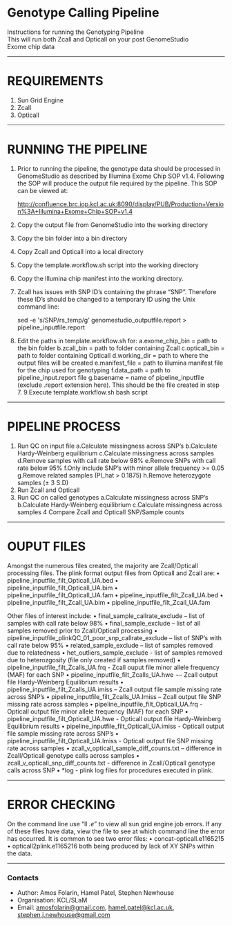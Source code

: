 Genotype Calling Pipeline
==============================================================================

Instructions for running the Genotyping Pipeline  
This will run both Zcall and Opticall on your post GenomeStudio  
Exome chip data  

**********************


REQUIREMENTS
=============================================================================

1) Sun Grid Engine  
2) Zcall  
3) Opticall  

**********************

RUNNING THE PIPELINE
=============================================================================

1.	Prior to running the pipeline, the genotype data should be processed in GenomeStudio as described by Illumina 			Exome Chip SOP v1.4. Following the SOP will produce the output file required by the pipeline. This SOP can 	be viewed at:

	http://confluence.brc.iop.kcl.ac.uk:8090/display/PUB/Production+Version%3A+Illumina+Exome+Chip+SOP+v1.4

2.	Copy the output file from GenomeStudio into the working directory
3.	Copy the bin folder into a bin directory
4.	Copy Zcall and Opticall into a local directory
5.	Copy the template.workflow.sh script into the working directory
6.	Copy the Illumina chip manifest into the working directory.
7.	Zcall has issues with SNP ID’s containing the phrase “SNP”. Therefore these ID’s should be changed to a temporary 	ID using the Unix command line:

	sed -e 's/SNP/rs_temp/g' genomestudio_outputfile.report > pipeline_inputfile.report

8.	Edit the paths in template.workflow.sh for:
		a.exome_chip_bin = path to the bin folder
		b.zcall_bin = path to folder containing Zcall
		c.opticall_bin = path to folder containing Opticall
		d.working_dir = path to where the output files will be created
		e.manifest_file = path to illumina manifest file for the chip used for genotyping
		f.data_path = path to pipeline_input.report file
		g.basename = name of pipeline_inputfile (exclude .report extension here). This should be the file 				created in step 7.
		9.Execute template.workflow.sh bash script


**********************

PIPELINE PROCESS
=============================================================================

1.	Run QC on input file
		a.Calculate missingness across SNP’s
		b.Calculate Hardy-Weinberg equilibrium 
		c.Calculate missingness across samples
		d.Remove samples with call rate below 98%
		e.Remove SNPs with call rate below 95%
		f.Only include SNP’s with minor allele frequency >= 0.05
		g.Remove related samples (PI_hat > 0.1875)
		h.Remove heterozygote samples (± 3 S.D)
2.	Run Zcall and Opticall
3.	Run QC on called genotypes
		a.Calculate missingness across SNP’s
		b.Calculate Hardy-Weinberg equilibrium 
		c.Calculate missingness across samples
4	Compare Zcall and Opticall SNP/Sample counts 


**********************

OUPUT FILES
=============================================================================

Amongst the numerous files created, the majority are Zcall/Opticall processing files. The plink format output files from Opticall and Zcall are:
•	pipeline_inputfile_filt_Opticall_UA.bed
•	pipeline_inputfile_filt_Opticall_UA.bim
•	pipeline_inputfile_filt_Opticall_UA.fam
•	pipeline_inputfile_filt_Zcall_UA.bed
•	pipeline_inputfile_filt_Zcall_UA.bim
•	pipeline_inputfile_filt_Zcall_UA.fam

Other files of interest include:
•	final_sample_callrate_exclude – list of samples with call rate below 98%
•	final_sample_exclude – list of all samples removed prior to Zcall/Opticall processing
•	pipeline_inputfile_plinkQC_01_poor_snp_callrate_exclude – list of SNP’s with call rate below 95%
•	related_sample_exclude – list of samples removed due to relatedness
•	het_outliers_sample_exclude  - list of samples removed due to heterozgosity (file only created if samples 			removed)
•	pipeline_inputfile_filt_Zcalls_UA.frq - Zcall ouput file minor allele frequency (MAF) for each SNP
•	pipeline_inputfile_filt_Zcalls_UA.hwe ¬– Zcall output file Hardy-Weinberg Equilibrium results
•	pipeline_inputfile_filt_Zcalls_UA.imiss – Zcall output file sample missing rate across SNP’s
•	pipeline_inputfile_filt_Zcalls_UA.lmiss – Zcall output file SNP missing rate across samples
•	pipeline_inputfile_filt_Opticall_UA.frq - Opticall output file minor allele frequency (MAF) for each SNP
•	pipeline_inputfile_filt_Opticall_UA.hwe - Opticall output file Hardy-Weinberg Equilibrium results
•	pipeline_inputfile_filt_Opticall_UA.imiss - Opticall output file sample missing rate across SNP’s
•	pipeline_inputfile_filt_Opticall_UA.lmiss - Opticall output file SNP missing rate across samples
•	zcall_v_opticall_sample_diff_counts.txt – difference in Zcall/Opticall genotype calls across samples
•	zcall_v_opticall_snp_diff_counts.txt -  difference in Zcall/Opticall genotype calls across SNP
•	*log -  plink log files for procedures executed in plink.

**********************

ERROR CHECKING
=============================================================================

On the command line use “ll *.e*” to view all sun grid engine job errors. If any of these files have data, view the file to see at which command line the error has occurred. It is common to see two error files:
•	concat-opticall.e1165215
•	opticall2plink.e1165216
both being produced by lack of XY SNPs within the data.



**********************
### Contacts
- Author: Amos Folarin, Hamel Patel, Stephen Newhouse                                    
- Organisation: KCL/SLaM                                     
- Email: <amosfolarin@gmail.com>, <hamel.patel@kcl.ac.uk>, <stephen.j.newhouse@gmail.com>

